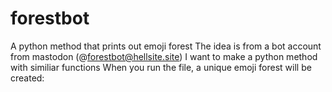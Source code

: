 # forestbot
A python method that prints out emoji forest
The idea is from a bot account from mastodon (@forestbot@hellsite.site)
I want to make a python method with similiar functions
When you run the file, a unique emoji forest will be created:
